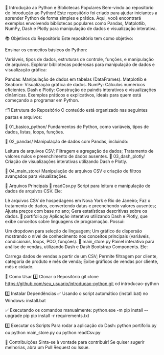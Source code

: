 🐍 Introdução ao Python e Bibliotecas Populares
Bem-vindo ao repositório de Introdução ao Python! Este repositório foi criado para ajudar iniciantes a aprender Python de forma simples e prática. Aqui, você encontrará exemplos envolvendo bibliotecas populares como Pandas, Matplotlib, NumPy, Dash e Plotly para manipulação de dados e visualização interativa.

📚 Objetivos do Repositório
Este repositório tem como objetivo:

Ensinar os conceitos básicos do Python:

Variáveis, tipos de dados, estruturas de controle, funções, e manipulação de arquivos.
Explorar bibliotecas poderosas para manipulação de dados e visualização gráfica:

Pandas: Manipulação de dados em tabelas (DataFrames).
Matplotlib e Seaborn: Visualização gráfica de dados.
NumPy: Cálculos numéricos eficientes.
Dash e Plotly: Construção de painéis interativos e visualizações dinâmicas.
Exemplos práticos e explicativos, ideais para quem está começando a programar em Python.

🗂️ Estrutura do Repositório
O conteúdo está organizado nas seguintes pastas e arquivos:

📌 01_basico_python/
Fundamentos de Python, como variáveis, tipos de dados, listas, loops, funções.

📌 02_pandas/
Manipulação de dados com Pandas, incluindo:

Leitura de arquivos CSV;
Filtragem e agregação de dados;
Tratamento de valores nulos e preenchimento de dados ausentes.
📌 03_dash_plotly/
Criação de visualizações interativas utilizando Dash e Plotly.

📌 04_main_store/
Manipulação de arquivos CSV e criação de filtros avançados para visualizações.

📄 Arquivos Principais
🔹 readCsv.py
Script para leitura e manipulação de dados de arquivos CSV. Ele:

Lê arquivos CSV de hospedagens em Nova York e Rio de Janeiro;
Faz o tratamento de dados, convertendo datas e preenchendo valores ausentes;
Ajusta preços com base no ano;
Gera estatísticas descritivas sobre os dados.
🔹 portifolio.py
Aplicação interativa utilizando Dash e Plotly, que exibe conceitos sobre linguagens de programação. Possui:

Um dropdown para seleção de linguagem;
Um gráfico de dispersão mostrando o nível de conhecimento nos conceitos principais (variáveis, condicionais, loops, POO, funções).
🔹 main_store.py
Painel interativo para análise de vendas, utilizando Dash e Dash Bootstrap Components. Ele:

Carrega dados de vendas a partir de um CSV;
Permite filtragem por cliente, categoria de produto e mês de venda;
Exibe gráficos de vendas por cliente, mês e cidade.

🔧 Como Usar
1️⃣ Clonar o Repositório
  git clone https://github.com/seu_usuario/introducao-python.git
  cd introducao-python

2️⃣ Instalar Dependências
  ✅ Usando o script automático (install.bat) no Windows:
        install.bat
  
  ✅ Executando os comandos manualmente:
      python.exe -m pip install --upgrade pip
      pip install -r requirements.txt

3️⃣ Executar os Scripts
Para rodar a aplicação do Dash:
  python portifolio.py
  ou
  python main_store.py
  ou
  python readCsv.py
  
🚀 Contribuições
Sinta-se à vontade para contribuir! Se quiser sugerir melhorias, abra um Pull Request ou Issue.